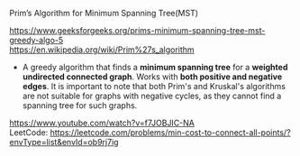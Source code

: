 Prim’s Algorithm for Minimum Spanning Tree(MST)

https://www.geeksforgeeks.org/prims-minimum-spanning-tree-mst-greedy-algo-5 \
https://en.wikipedia.org/wiki/Prim%27s_algorithm

- A greedy algorithm that finds a __minimum spanning tree__ for a __weighted undirected connected graph__. Works with __both positive and negative edges__.
  It is important to note that both Prim's and Kruskal's algorithms are not suitable for graphs with negative cycles, as they cannot find a spanning tree for such graphs.

https://www.youtube.com/watch?v=f7JOBJIC-NA \
LeetCode: https://leetcode.com/problems/min-cost-to-connect-all-points/?envType=list&envId=ob9rj7ig
